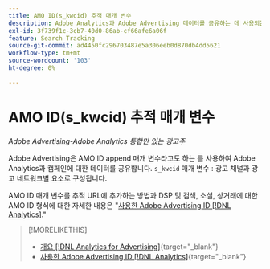 ```yaml
---
title: AMO ID(s_kwcid) 추적 매개 변수
description: Adobe Analytics과 Adobe Advertising 데이터를 공유하는 데 사용되는 추적 매개 변수에 대해 알아봅니다.
exl-id: 3f739f1c-3cb7-40d0-86ab-cf66afe6a06f
feature: Search Tracking
source-git-commit: ad4450fc296703487e5a306eeb0d870db4dd5621
workflow-type: tm+mt
source-wordcount: '103'
ht-degree: 0%

---
```


# AMO ID(s_kwcid) 추적 매개 변수

*Adobe Advertising-Adobe Analytics 통합만 있는 광고주*

Adobe Advertising은 AMO ID append 매개 변수라고도 하는 를 사용하여 Adobe Analytics과 캠페인에 대한 데이터를 공유합니다. `s_kwcid` 매개 변수 : 광고 채널과 광고 네트워크별 요소로 구성됩니다.

AMO ID 매개 변수를 추적 URL에 추가하는 방법과 DSP 및 검색, 소셜, 상거래에 대한 AMO ID 형식에 대한 자세한 내용은 &quot;[사용한 Adobe Advertising ID [!DNL Analytics]](/help/integrations/analytics/ids.md#amo-id).&quot;

>[!MORELIKETHIS]
>
>* [개요 [!DNL Analytics for Advertising]](/help/integrations/analytics/overview.md){target="_blank"}
>* [사용한 Adobe Advertising ID [!DNL Analytics]](/help/integrations/analytics/ids.md#amo-id){target="_blank"}
